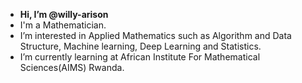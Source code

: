 * **Hi, I’m @willy-arison**
* I'm a Mathematician.
* I’m interested in Applied Mathematics such as Algorithm and Data Structure, Machine learning, Deep Learning and Statistics.
* I’m currently learning at African Institute For Mathematical Sciences(AIMS) Rwanda.

<!---
willy-arison/willy-arison is a ✨ special ✨ repository because its `README.md` (this file) appears on your GitHub profile.
You can click the Preview link to take a look at your changes.
--->
